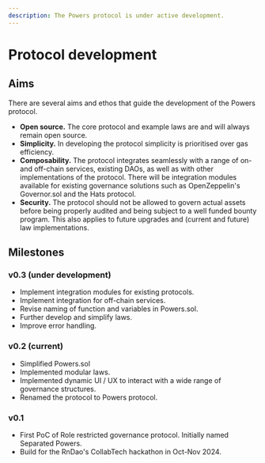 ```yaml
---
description: The Powers protocol is under active development.
---
```


# Protocol development

## Aims

There are several aims and ethos that guide the development of the Powers protocol.

* **Open source.** The core protocol and example laws are and will always remain open source.
* **Simplicity.** In developing the protocol simplicity is prioritised over gas efficiency.
* **Composability.** The protocol integrates seamlessly with a range of on- and off-chain services, existing DAOs, as well as with other implementations of the protocol. There will be integration modules available for existing governance solutions such as OpenZeppelin's Governor.sol and the Hats protocol.
* **Security.** The protocol should not be allowed to govern actual assets before being properly audited and being subject to a well funded bounty program. This also applies to future upgrades and (current and future) law implementations.

## Milestones

### v0.3 (under development)

* Implement integration modules for existing protocols.
* Implement integration for off-chain services.
* Revise naming of function and variables in Powers.sol.
* Further develop and simplify laws.
* Improve error handling.

### v0.2 (current)

* Simplified Powers.sol
* Implemented modular laws.
* Implemented dynamic UI / UX to interact with a wide range of governance structures.
* Renamed the protocol to Powers protocol.

### v0.1

* First PoC of Role restricted governance protocol. Initially named Separated Powers.
* Build for the RnDao's CollabTech hackathon in Oct-Nov 2024.
